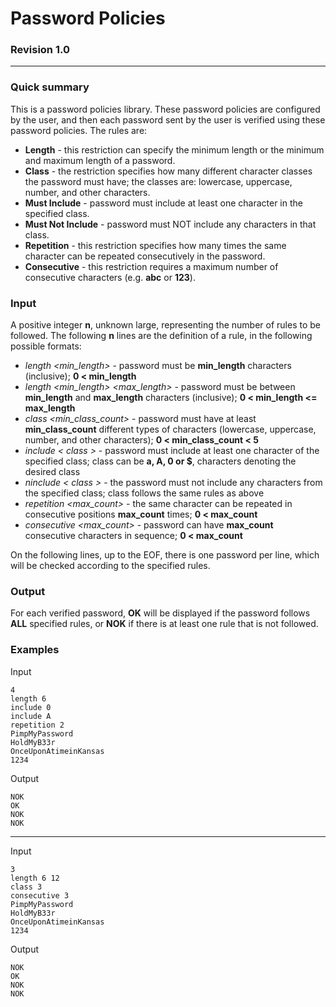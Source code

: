 # Password Policies
### Revision 1.0

---

### Quick summary

This is a password policies library. These password policies are configured by the user, and then each password sent by the user is verified using these password policies. The rules are:
  + **Length** - this restriction can specify the minimum length or the minimum and maximum length of a password.
  + **Class** - the restriction specifies how many different character classes the password must have; the classes are: lowercase, uppercase, number, and other characters.
  + **Must Include** - password must include at least one character in the specified class.
  + **Must Not Include** - password must NOT include any characters in that class.
  + **Repetition** - this restriction specifies how many times the same character can be repeated consecutively in the password.
  + **Consecutive** - this restriction requires a maximum number of consecutive characters (e.g. **abc** or **123**).
  
  ### Input
  
A positive integer **n**, unknown large, representing the number of rules to be followed. The following **n** lines are the definition of a rule, in the following possible formats:
  + *length <min_length>* - password must be **min_length** characters (inclusive); **0 < min_length**
  + *length <min_length> <max_length>* - password must be between **min_length** and **max_length** characters (inclusive); **0 < min_length <= max_length**
  + *class <min_class_count>* - password must have at least **min_class_count** different types of characters (lowercase, uppercase, number, and other characters); **0 < min_class_count < 5**
  + *include < class >* - password must include at least one character of the specified class; class can be **a, A, 0 or $**, characters denoting the desired class
  + *ninclude < class >* - the password must not include any characters from the specified class; class follows the same rules as above
  + *repetition <max_count>* - the same character can be repeated in consecutive positions **max_count** times; **0 < max_count**
  + *consecutive <max_count>* - password can have **max_count** consecutive characters in sequence; **0 < max_count**

On the following lines, up to the EOF, there is one password per line, which will be checked according to the specified rules.

### Output

For each verified password, **OK** will be displayed if the password follows **ALL** specified rules, or **NOK** if there is at least one rule that is not followed.

### Examples

Input
```
4
length 6
include 0
include A
repetition 2
PimpMyPassword
HoldMyB33r
OnceUponAtimeinKansas
1234
```

Output
```
NOK
OK
NOK
NOK
```
-----------------------

Input
```
3
length 6 12
class 3
consecutive 3
PimpMyPassword
HoldMyB33r
OnceUponAtimeinKansas
1234
```

Output
```
NOK
OK
NOK
NOK
```
